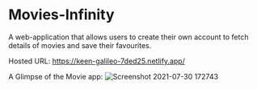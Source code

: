 # Movies-Infinity

A web-application that allows users to create their own account to fetch details of movies and save their favourites.

Hosted URL:
https://keen-galileo-7ded25.netlify.app/

A Glimpse of the Movie app:
![Screenshot 2021-07-30 172743](https://user-images.githubusercontent.com/82102342/127650196-99d20bd2-83d7-48ab-a206-9ad2171c5c6e.jpg)
